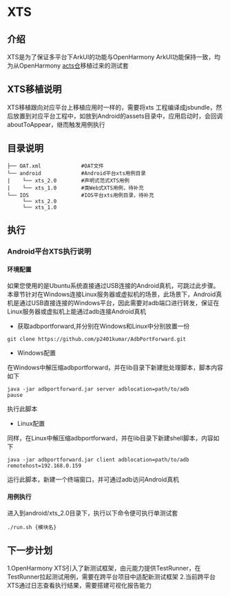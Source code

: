 # XTS

## 介绍
XTS是为了保证多平台下ArkUI的功能与OpenHarmony ArkUI功能保持一致，均为从OpenHarmony [acts仓](https://gitee.com/openharmony/xts_acts/tree/master/arkui)移植过来的测试套

## XTS移植说明

XTS移植跟向对应平台上移植应用时一样的，需要将xts 工程编译成jsbundle，然后放置到对应平台工程中，如放到Android的assets目录中，应用启动时，会回调aboutToAppear，继而触发用例执行

## 目录说明

```
├── OAT.xml             #OAT文件
└── android             #Android平台xts用例目录
|    └── xts_2.0        #声明式范式XTS用例
|    └── xts_1.0        #类Web式XTS用例，待补充
└── IOS                 #IOS平台xts用例目录，待补充
     └── xts_2.0
     └── xts_1.0
```

## 执行

### Android平台XTS执行说明

#### 环境配置

如果您使用的是Ubuntu系统直接通过USB连接的Android真机，可跳过此步骤。本章节针对在Windows连接Linux服务器或虚拟机的场景，此场景下，Android真机是通过USB直接连接的Windows平台，因此需要对adb端口进行转发，保证在Linux服务器或虚拟机上能通过adb连接Android真机

* 获取adbportforward,并分别在Windows和Linux中分别放置一份
```
git clone https://github.com/p2401kumar/AdbPortForward.git
```

* Windows配置

在Windows中解压缩adbportforward，并在lib目录下新建批处理脚本，脚本内容如下
```
java -jar adbportforward.jar server adblocation=path/to/adb
pause
```
执行此脚本

* Linux配置

同样，在Linux中解压缩adbportforward，并在lib目录下新建shell脚本，内容如下
```
java -jar adbportforward.jar client adblocation=path/to/adb remotehost=192.168.0.159

```
运行此脚本，新建一个终端窗口，并可通过adb访问Android真机

#### 用例执行

进入到android/xts_2.0目录下，执行以下命令便可执行单测试套

```
./run.sh {模块名}
```

## 下一步计划

1.OpenHarmony XTS引入了新测试框架，由元能力提供TestRunner，在TestRunner拉起测试用例，需要在跨平台项目中适配新测试框架
2.当前跨平台XTS通过日志查看执行结果，需要搭建可视化报告能力




